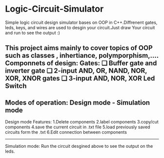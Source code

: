 # Logic-Circuit-Simulator
Simple logic circuit design simulator bases on OOP in C++.Diffrenent gates, leds, keys, and wires are used to desgin your circuit.Just draw Your circuit and run to see the output :)


This project aims mainly to cover topics of OOP such as classes , inhertiance, polymporphism,....
Componnets of design:
Gates:
  ❑ Buffer gate and inverter gate
  ❑ 2-input AND, OR, NAND, NOR, XOR, XNOR gates
  ❑ 3-input AND, NOR, XOR
 Led
 Switch
 -------------------------------------------------------------------------------------------------------------------------------------------------------------
 Modes of operation: Design mode - Simulation mode
 --------------------------------------------------------------------------------------------------------------------------------------------------------------
Design mode Features:
1.Delete components
2.label components
3.copy/cut components
4.save the current circuit in .txt file
5.load previously saved circuits form the .txt
6.Edit connection between components

-----------------------------------------------------------------------------------------------------------------------------------------------------------
Simulation mode:
Run the circuit desgined above to see the output on the leds.
